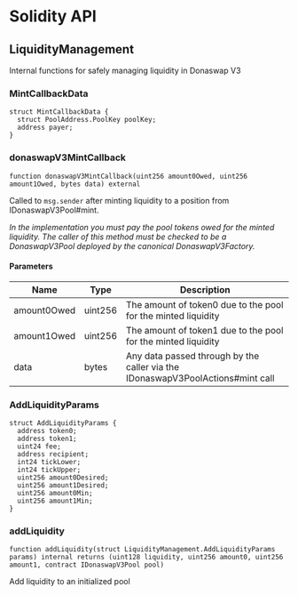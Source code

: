 # Solidity API

## LiquidityManagement

Internal functions for safely managing liquidity in Donaswap V3

### MintCallbackData

```solidity
struct MintCallbackData {
  struct PoolAddress.PoolKey poolKey;
  address payer;
}
```

### donaswapV3MintCallback

```solidity
function donaswapV3MintCallback(uint256 amount0Owed, uint256 amount1Owed, bytes data) external
```

Called to `msg.sender` after minting liquidity to a position from IDonaswapV3Pool#mint.

_In the implementation you must pay the pool tokens owed for the minted liquidity.
The caller of this method must be checked to be a DonaswapV3Pool deployed by the canonical DonaswapV3Factory._

#### Parameters

| Name | Type | Description |
| ---- | ---- | ----------- |
| amount0Owed | uint256 | The amount of token0 due to the pool for the minted liquidity |
| amount1Owed | uint256 | The amount of token1 due to the pool for the minted liquidity |
| data | bytes | Any data passed through by the caller via the IDonaswapV3PoolActions#mint call |

### AddLiquidityParams

```solidity
struct AddLiquidityParams {
  address token0;
  address token1;
  uint24 fee;
  address recipient;
  int24 tickLower;
  int24 tickUpper;
  uint256 amount0Desired;
  uint256 amount1Desired;
  uint256 amount0Min;
  uint256 amount1Min;
}
```

### addLiquidity

```solidity
function addLiquidity(struct LiquidityManagement.AddLiquidityParams params) internal returns (uint128 liquidity, uint256 amount0, uint256 amount1, contract IDonaswapV3Pool pool)
```

Add liquidity to an initialized pool

